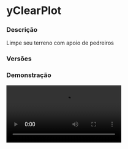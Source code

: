 # yClearPlot
<secondary-label ref="rankup"/>

### Descrição
Limpe seu terreno com apoio de pedreiros

### Versões
<secondary-label ref="1.8"/>
<secondary-label ref="1.9"/>
<secondary-label ref="1.10"/>
<secondary-label ref="1.11"/>
<secondary-label ref="1.12"/>
<secondary-label ref="1.13"/>
<secondary-label ref="1.14"/>
<secondary-label ref="1.15"/>
<secondary-label ref="1.16"/>
<secondary-label ref="1.17"/>
<secondary-label ref="1.18"/>
<secondary-label ref="1.19"/>
<secondary-label ref="1.20"/>
<secondary-label ref="1.21"/>

### Demonstração
<video src="//www.youtube.com/watch?v=Wx9-h12nl6A"/>


<chapter title="Comandos" id="commands" collapsible="true">
<code-block lang="plain text">/clearplot - Mostra a lista de comandos
/clearplot give - Dar o limpador para um jogador
/clearplot reload - Recarrega as configurações</code-block>
</chapter>

<chapter title="Permissões" id="permissions" collapsible="true">
<code-block lang="plain text">yclearplot.use - Permissão para o /clearplot
yclearplot.give - Permissão para o /clearplot give
yclearplot.reload - Permissão para o /clearplot reload</code-block>
</chapter>

## Configuração
<primary-label ref="config"/>
Confira os arquivos de configuração deste plugin e revise os detalhes para garantir uma implementação correta.

<chapter title="Arquivos de Configuração" collapsible="true">
<chapter title="Estrutura do diretório" collapsible="false">
<code-block lang="plain text" ignore-vars="true">
Estrutura do diretório:
└── yClearPlot/
    ├── commands.yml
    ├── config.yml
    ├── menus.yml
    └── messages.yml
</code-block>
</chapter>

<chapter title="commands.yml" collapsible="true">
<code-block lang="yaml" ignore-vars="true">
<![CDATA[
#     ___                                          _
#    / __\___  _ __ ___  _ __ ___   __ _ _ __   __| |___
#   / /  / _ \| '_ ` _ \| '_ ` _ \ / _` | '_ \ / _` / __|
#  / /__| (_) | | | | | | | | | | | (_| | | | | (_| \__ \
#  \____/\___/|_| |_| |_|_| |_| |_|\__,_|_| |_|\__,_|___/
#
# Lista de comandos do plugin.

# Utilize "comando|comando" para criar aliases.
# Por exemplo: "gm|gamemode"
# Você pode criar quantas aliases quiser.
commands:
  clearplot: 'clearplot|limpador'
]]>
</code-block>
</chapter>

<chapter title="config.yml" collapsible="true">
<code-block lang="yaml" ignore-vars="true">
<![CDATA[
#         ____ _
#  _   _ / ___| | __ _ _ __  ___
# | | | | |   | |/ _` | '_ \/ __|
# | |_| | |___| | (_| | | | \__ \
#  \__, |\____|_|\__,_|_| |_|___/
#  |___/
#
# Discord: discord.ystoreplugins.com.br
# Site: ystoreplugins.com.br
#

# Modo de depuração para correção de problemas no plugin.
debug-mode: false

#      ___      _        _
#     /   \__ _| |_ __ _| |__   __ _ ___  ___
#    / /\ / _` | __/ _` | '_ \ / _` / __|/ _ \
#   / /_// (_| | || (_| | |_) | (_| \__ \  __/
#  /___,' \__,_|\__\__,_|_.__/ \__,_|___/\___|
#
# Configurações do banco de dados.

database:
  # Determina o tipo de banco de dados. Valores válidos: [SQLITE, MYSQL, HIKARI (recomendado)]
  storage-type: SQLITE

  # Dados para conexão ao banco de dados MYSQL.
  data:
    # Endereço de conexão do banco de dados. [EX: 127.0.0.1]
    host: localhost
    # Porta de conexão do banco de dados. [EX: 3306]
    port: 3306
    # Nome do banco de dados a ser conectado. [EX: minecraft]
    database: ''
    # Usuário de conexão. [EX: root]
    username: ''
    # Senha do usuário de conexão: [EX: 123]
    password: ''

#   __      _   _   _
#  / _\ ___| |_| |_(_)_ __   __ _ ___
#  \ \ / _ \ __| __| | '_ \ / _` / __|
#  _\ \  __/ |_| |_| | | | | (_| \__ \
#  \__/\___|\__|\__|_|_| |_|\__, |___/
#
# Sistemas principais.

# Limite de limpezas por vez
# Ideal para não lagar seu servidor
limit: 10

# Opções gerais do plugin
general:
  # Precisar de shift para ativar o limpador
  need-shift: true
  # Abrir o menu de confirmação
  open-menu: true
  # Utilizar o WorldEdit
  worldedit: false
  # Limpar de forma instantânea
  # Pode gerar LAG
  instant: false
  # Ativar para apenas o dono da plot conseguir limpar
  just-owner: true
  # Mundos que não será possível usar o limpador
  world-blacklist: []
  # Blocos que não serão limpos
  block-blacklist: ['RAW_NAME:0']
  # Comandos bloqueados para o jogador que está limpando a plot
  command-blacklist:
    - '/p'
    - '/plot'

hologram:
  enabled: true
  off-set: 2.0
  lines:
    - '&a&lLIMPADOR'
    - '&eRealizando limpeza...'
    - ''
    - '&fBlocos: &a{min}&7/&c{max}'
    - '&8[{progressbar}&8] &7{percentage}'

# Item da limpeza
item:
  material: 'DIAMOND_SPADE'
  name: '&aLimpador'
  lore:
    - '&7Use este item no seu plot para'
    - '&7limpá-lo por completo.'
    - ''
    - '&7Clique com botão direito para ativar.'

# Configuração da barra de progresso
progress-bar:
  amount: 10
  symbol: ':'
  color-yes: '&a'
  color-no: '&7'
]]>
</code-block>
</chapter>

<chapter title="menus.yml" collapsible="true">
<code-block lang="yaml" ignore-vars="true">
<![CDATA[
#
#    /\/\   ___ _ __  _   _ ___
#   /    \ / _ \ '_ \| | | / __|
#  / /\/\ \  __/ | | | |_| \__ \
#  \/    \/\___|_| |_|\__,_|___/
#
# Sistema de menus.

# Menu de confirmação
confirm:
  name: '&8Limpador'
  size: 27
  items:
    confirm-slot: 11
    cancel-slot: 15
    confirm:
      material: 'e9e4bdcf172d5dc77c2bd4e37ad985399a9f2cdebf72463929ea4b666ef6f80'
      name: '&aConfirmar'
      lore: [ '&7Clique para limpar seu terreno.' ]
    cancel:
      material: '5fde3bfce2d8cb724de8556e5ec21b7f15f584684ab785214add164be7624b'
      name: '&cCancelar'
      lore: [ '&7Clique para cancelar.' ]
]]>
</code-block>
</chapter>

<chapter title="messages.yml" collapsible="true">
<code-block lang="yaml" ignore-vars="true">
<![CDATA[
#
#    /\/\   ___  ___ ___  __ _  __ _  ___  ___
#   /    \ / _ \/ __/ __|/ _` |/ _` |/ _ \/ __|
#  / /\/\ \  __/\__ \__ \ (_| | (_| |  __/\__ \
#  \/    \/\___||___/___/\__,_|\__, |\___||___/
#                              |___/
#
# Plugin messages

actionbar:
  clearing: '&a&lLIMPADOR: &eStatus -> &8[{progressbar}&8] &7{percentage}'
  finished: '&a&lLIMPADOR: &eLimpeza concluída.'

chat:
  syntax: '&cUse: /{command} {syntax}'
  target: '&cJogador {player} não encontrado.'
  number: '&cO argumento não é um número.'
  permission: '&cVocê não tem permissão para fazer isto.'
  console: '&cApenas jogadores in-game podem realizar esta ação.'
  cancelled: '&cVocê cancelou a ação.'
  reload: '&aConfigurações recarregadas com sucesso.'
  help: |

    &aClearPlot comandos:

    &a> /clearplot give
    &a> /clearplot reload

  clearplot-give: '&aVocê deu &7{amount}x Limpador de Plot&a para o jogador &7{player}&a.'
  clearplot-give-all: |

    &bO usuário &f{player}&b deu &f{amount}x Limpador de Plot&bpara todos os jogadores online&b.

  clearplot-received: '&aVocê recebeu &7{amount}x Limpador de Plot&a.'
  clearplot-finished: |

    &a&lLIMPADOR: &eLimpeza concluída.

  clearplot-activated: '&a&lLIMPADOR: &eIniciando limpeza...'
  clearplot-confirm: |

    &a&lLIMPADOR: &eUtilize &ashift + botão direito&e para confirmar o uso do limpador.

  limit-reached: '&cTodos os {limit} pedreiros estão trabalhando. Aguarde para limpar seu terreno.'
  world-blacklisted: '&cVocê não pode usar isto neste mundo.'
  plot-permission: '&cVocê não tem permissão neste terreno.'
  already: '&cVocê já está limpando um terreno.'
  already-plot: '&cEste plot já está sendo limpo.'
  command-block: '&cVocê deve aguardar seu plot ficar limpo.'
]]>
</code-block>
</chapter>

</chapter>


## Erros comuns
<primary-label ref="errors"/>

Antes de configurar o plugin, revise os pontos listados aqui para evitar problemas frequentes durante a configuração.

<seealso style="cards">
    <category ref="wrs">
        <a href="yplugins.md"></a>        <a href="https://ystoreplugins.com.br/plugins/detalhes/113-yClearPlot">Site do plugin yClearPlot</a>
    </category>
</seealso>